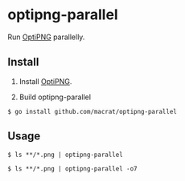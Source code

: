 optipng-parallel
================

Run [OptiPNG](http://optipng.sourceforge.net/) parallelly.

## Install

1. Install [OptiPNG](http://optipng.sourceforge.net/).

2. Build optipng-parallel

``` shell
$ go install github.com/macrat/optipng-parallel
```

## Usage

``` shell
$ ls **/*.png | optipng-parallel
```

``` shell
$ ls **/*.png | optipng-parallel -o7
```
